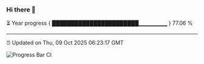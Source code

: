 ### Hi there 👋

⏳ Year progress { ███████████████████████▁▁▁▁▁▁▁ } 77.06 %

---

⏰ Updated on Thu, 09 Oct 2025 06:23:17 GMT

![Progress Bar CI](https://github.com/liununu/liununu/workflows/Progress%20Bar%20CI/badge.svg)
